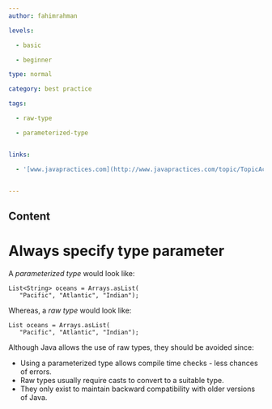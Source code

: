 ```yaml
---
author: fahimrahman

levels:

  - basic

  - beginner

type: normal

category: best practice

tags:

  - raw-type

  - parameterized-type


links:

  - '[www.javapractices.com](http://www.javapractices.com/topic/TopicAction.do?Id=224){website}'


---
```

## Content
# Always specify type parameter

A *parameterized type* would look like:
```
List<String> oceans = Arrays.asList(
   "Pacific", "Atlantic", "Indian");
```
Whereas, a *raw type* would look like:
```
List oceans = Arrays.asList(
   "Pacific", "Atlantic", "Indian");
```
Although Java allows the use of raw types, they should be avoided since:
* Using a parameterized type allows compile time checks - less chances of errors.
* Raw types usually require casts to convert to a suitable type.
* They only exist to maintain backward compatibility with older versions of Java.

